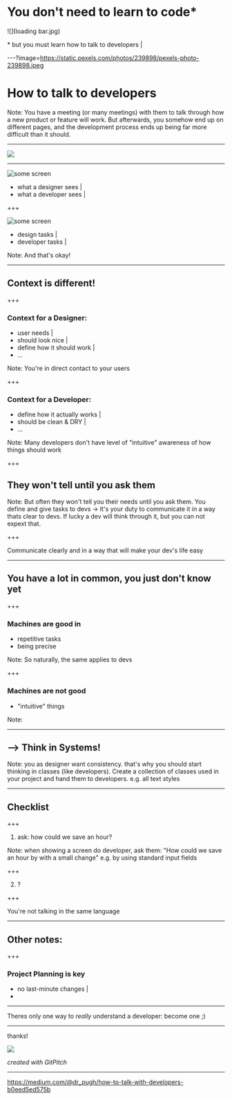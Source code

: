 # You don't need to learn to code*

![](loading bar.jpg)

\* but you must learn how to talk to developers |


---?image=https://static.pexels.com/photos/239898/pexels-photo-239898.jpeg

# How to talk to developers

Note:
You have a meeting (or many meetings) with them to talk through how a new product or feature will work. But afterwards, you somehow end up on different pages, and the development process ends up being far more difficult than it should.

---

![](https://cdn-images-1.medium.com/max/1600/1*wUZiI2Mg2cncuMWWXIiBgQ.png)

---

![some screen]()
- what a designer sees |
- what a developer sees |

+++

![some screen]()
- design tasks |
- developer tasks |

Note:
And that's okay!

---

## Context is different!

+++

### Context for a Designer:
- user needs |
- should look nice |
- define how it should work |
- ...

Note:
You're in direct contact to your users

+++

### Context for a Developer:
- define how it actually works |
- should be clean & DRY |
- ...

Note:
Many developers don't have level of "intuitive" awareness of how things should work

+++

## They won't tell until you ask them

Note:
But often they won't tell you their needs until you ask them.
You define and give tasks to devs -> It's your duty to communicate it in a way thats clear to devs.
If lucky a dev will think through it, but you can not expext that.

+++

Communicate clearly and in a way that will make your dev's life easy

---

## You have a lot in common, you just don't know yet

+++

### Machines are good in

- repetitive tasks
- being precise

Note:
So naturally, the same applies to devs

+++

### Machines are not good
- "intuitive" things

Note:



---

## --> Think in Systems!

Note:
you as designer want consistency. that's why you should start thinking in classes (like developers). Create a collection of classes used in your project and hand them to developers. e.g. all text styles


---



## Checklist

+++

1. ask: how could we save an hour?

Note:
when showing a screen do developer, ask them: "How could we save an hour by with a small change" e.g. by using standard input fields

+++

2. ?


+++


You're not talking in the same language

---

##  Other notes:

+++

### Project Planning is key
- no last-minute changes |
- 


---

Theres only one way to *really* understand a developer:
become one ;)


---

thanks!

![](loadingbar.jpg)

*created with GitPitch*

---

https://medium.com/@dr_pugh/how-to-talk-with-developers-b0eed5ed575b